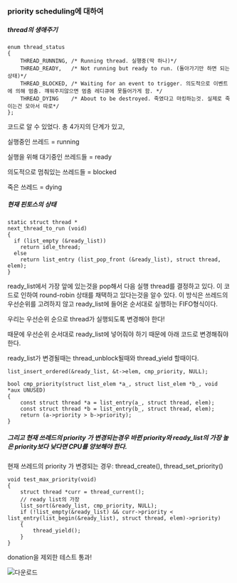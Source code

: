 ### priority scheduling에 대하여



##### thread의 생애주기



```
enum thread_status
{
	THREAD_RUNNING, /* Running thread. 실행중(딱 하나)*/
	THREAD_READY,	/* Not running but ready to run. (돌아가기만 하면 되는상태)*/
	THREAD_BLOCKED, /* Waiting for an event to trigger. 의도적으로 이벤트에 의해 멈춤. 꺠워주지않으면 멈춤 레디큐에 못들어가게 함. */
	THREAD_DYING	/* About to be destroyed. 죽였다고 마킹하는것. 실제로 죽이는건 모아서 따로*/
};
```

코드로 알 수 있었다. 총 4가지의 단계가 있고,

실행중인 쓰레드 = running

실행을 위해 대기중인 쓰레드들 = ready

의도적으로 멈춰있는 쓰레드들 = blocked

죽은 쓰레드 = dying



##### 현재 핀토스의 상태

```
static struct thread *
next_thread_to_run (void) 
{
  if (list_empty (&ready_list))
    return idle_thread;
  else
    return list_entry (list_pop_front (&ready_list), struct thread, elem);
}
```



ready_list에서 가장 앞에 있는것을 pop해서 다음 실행 thread를 결정하고 있다. 이 코드로 인하여 round-robin 상태를 채택하고 있다는것을 알수 있다. 이 방식은 쓰레드의 우선순위를 고려하지 않고 ready_list에 들어온 순서대로 실행하는 FIFO형식이다.

우리는 우선순위 순으로 thread가 실행되도록 변경해야 한다!



때문에 우선순위 순서대로 ready_list에 넣어줘야 하기 때문에 아래 코드로 변경해줘야 한다.

ready_list가 변경될때는 thread_unblock될때와 thread_yield 할때이다.

```
list_insert_ordered(&ready_list, &t->elem, cmp_priority, NULL);
```



```
bool cmp_priority(struct list_elem *a_, struct list_elem *b_, void *aux UNUSED)
{
	const struct thread *a = list_entry(a_, struct thread, elem);
	const struct thread *b = list_entry(b_, struct thread, elem);
	return (a->priority > b->priority);
}
```



##### 그리고 현재 쓰레드의 priority 가 변경되는경우 바뀐 priority와 ready_list의 가장 높은 priority보다 낮다면 CPU를 양보해야 한다.

현재 쓰레드의 priority 가 변경되는 경우: thread_create(), thread_set_priority()

```
void test_max_priority(void)
{
	struct thread *curr = thread_current();
	// ready list의 가장
	list_sort(&ready_list, cmp_priority, NULL);
	if (!list_empty(&ready_list) && curr->priority < list_entry(list_begin(&ready_list), struct thread, elem)->priority)
	{
		thread_yield();
	}
}

```



donation을 제외한 테스트 통과!

![다운로드](https://p.ipic.vip/r2ki1r.jpg)